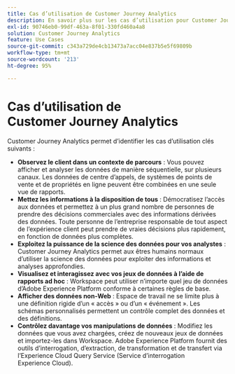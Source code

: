 ```yaml
---
title: Cas d’utilisation de Customer Journey Analytics
description: En savoir plus sur les cas d’utilisation pour Customer Journey Analytics
exl-id: 90746eb0-99df-463a-8f01-330fd460a4a8
solution: Customer Journey Analytics
feature: Use Cases
source-git-commit: c343a729de4cb13473a7acc04e837b5e5f69809b
workflow-type: tm+mt
source-wordcount: '213'
ht-degree: 95%

---
```


# Cas d’utilisation de Customer Journey Analytics

Customer Journey Analytics permet d’identifier les cas d’utilisation clés suivants :

* **Observez le client dans un contexte de parcours** : Vous pouvez afficher et analyser les données de manière séquentielle, sur plusieurs canaux. Les données de centre d’appels, de systèmes de points de vente et de propriétés en ligne peuvent être combinées en une seule vue de rapports.
* **Mettez les informations à la disposition de tous** : Démocratisez l’accès aux données et permettez à un plus grand nombre de personnes de prendre des décisions commerciales avec des informations dérivées des données. Toute personne de l’entreprise responsable de tout aspect de l’expérience client peut prendre de vraies décisions plus rapidement, en fonction de données plus complètes.
* **Exploitez la puissance de la science des données pour vos analystes** : Customer Journey Analytics permet aux êtres humains normaux d’utiliser la science des données pour exploiter des informations et analyses approfondies.
* **Visualisez et interagissez avec vos jeux de données à l’aide de rapports ad hoc** : Workspace peut utiliser n’importe quel jeu de données d’Adobe Experience Platform conforme à certaines règles de base.
* **Afficher des données non-Web** : Espace de travail ne se limite plus à une définition rigide d’un « accès » ou d’un « événement ». Les schémas personnalisés permettent un contrôle complet des données et des définitions.
* **Contrôlez davantage vos manipulations de données** : Modifiez les données que vous avez chargées, créez de nouveaux jeux de données et importez-les dans Workspace. Adobe Experience Platform fournit des outils d’interrogation, d’extraction, de transformation et de transfert via l’Experience Cloud Query Service (Service d’interrogation Experience Cloud).
